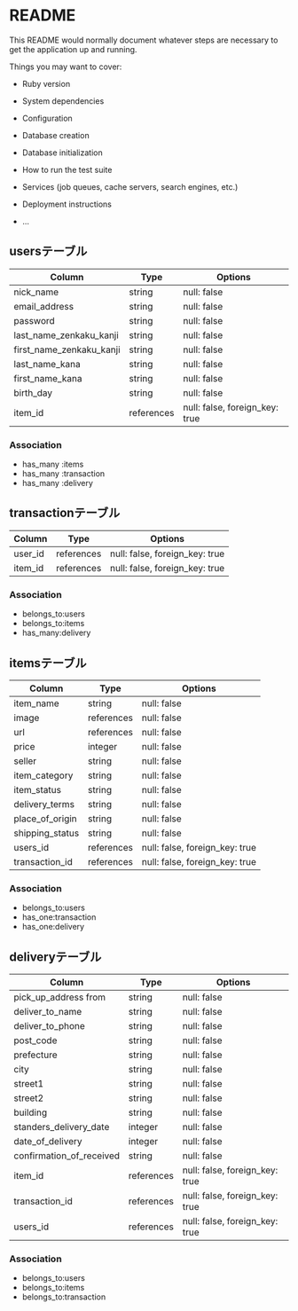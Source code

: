 # README

This README would normally document whatever steps are necessary to get the
application up and running.

Things you may want to cover:

* Ruby version

* System dependencies

* Configuration

* Database creation

* Database initialization

* How to run the test suite

* Services (job queues, cache servers, search engines, etc.)

* Deployment instructions

* ...


<!-- ここからfurima README書いてみた -->

## usersテーブル

| Column | Type       | Options                        |
| ------ | ---------- | ------------------------------ |
| nick_name  | string  | null: false |
| email_address  | string  | null: false |
| password | string  | null: false |
| last_name_zenkaku_kanji  | string  | null: false |
| first_name_zenkaku_kanji  | string  | null: false |
| last_name_kana   | string  | null: false |
| first_name_kana | string  | null: false |
| birth_day  | string  | null: false |
| item_id  | references | null: false, foreign_key: true |

### Association
- has_many :items
- has_many :transaction
- has_many :delivery

## transactionテーブル
| Column | Type       | Options                        |
| ------ | ---------- | ------------------------------ |
| user_id  | references | null: false, foreign_key: true |
| item_id  | references | null: false, foreign_key: true |

### Association
- belongs_to:users
- belongs_to:items
- has_many:delivery

## itemsテーブル

| Column | Type       | Options                        |
| ------ | ---------- | ------------------------------ |
| item_name  | string | null: false |
| image  | references | null: false|
| url | references | null: false |
| price  | integer | null: false |
| seller  | string | null: false |
| item_category   | string | null: false |
| item_status | string | null: false |
| delivery_terms  | string | null: false |
| place_of_origin | string | null: false |
| shipping_status | string | null: false |
| users_id  | references | null: false, foreign_key: true |
| transaction_id | references | null: false, foreign_key: true |


### Association
- belongs_to:users
- has_one:transaction
- has_one:delivery


## deliveryテーブル

| Column | Type       | Options                        |
| ------ | ---------- | ------------------------------ |
| pick_up_address  from   | string | null: false |
| deliver_to_name   | string | null: false |
| deliver_to_phone  | string | null: false |
| post_code  | string | null: false |
| prefecture  | string | null: false |
| city  | string| null: false |
| street1 | string | null: false |
| street2  | string | null: false |
| building   | string | null: false |
| standers_delivery_date | integer | null: false |
| date_of_delivery  | integer | null: false |
| confirmation_of_received | string | null: false |
| item_id  | references | null: false, foreign_key: true |
| transaction_id  | references | null: false, foreign_key: true |
| users_id  | references | null: false, foreign_key: true |

### Association
- belongs_to:users
- belongs_to:items
- belongs_to:transaction
